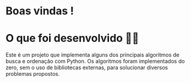 # Boas vindas !
 # O que foi desenvolvido  👨‍💻 

  Este é um projeto que implementa alguns dos principais algoritmos de busca e ordenação com Python. Os algoritmos foram implementados do zero, sem o uso de bibliotecas externas, para solucionar diversos problemas propostos.
